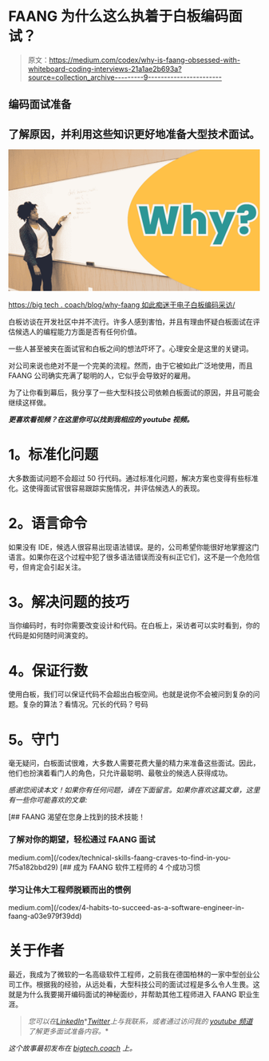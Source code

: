 # FAANG 为什么这么执着于白板编码面试？

> 原文：<https://medium.com/codex/why-is-faang-obsessed-with-whiteboard-coding-interviews-21a1ae2b693a?source=collection_archive---------9----------------------->

## 编码面试准备

## 了解原因，并利用这些知识更好地准备大型技术面试。

![](img/bba90b37ded9c3436dad6b44342d1159.png)

[https://big tech . coach/blog/why-faang 如此痴迷于电子白板编码采访/](https://bigtech.coach/blog/why-is-faang-so-obsessed-with-whiteboard-coding-interviews/)

白板访谈在开发社区中并不流行。许多人感到害怕，并且有理由怀疑白板面试在评估候选人的编程能力方面是否有任何价值。

一些人甚至被夹在面试官和白板之间的想法吓坏了。心理安全是这里的关键词。

对公司来说也绝对不是一个完美的流程。然而，由于它被如此广泛地使用，而且 FAANG 公司确实充满了聪明的人，它似乎会导致好的雇用。

为了让你看到幕后，我分享了一些大型科技公司依赖白板面试的原因，并且可能会继续这样做。

***更喜欢看视频？在这里你可以找到我相应的 youtube 视频。***

# **1。标准化问题**

大多数面试问题不会超过 50 行代码。通过标准化问题，解决方案也变得有些标准化。这使得面试官很容易跟踪实施情况，并评估候选人的表现。

# **2。语言命令**

如果没有 IDE，候选人很容易出现语法错误。是的，公司希望你能很好地掌握这门语言。如果你在这个过程中犯了很多语法错误而没有纠正它们，这不是一个危险信号，但肯定会引起关注。

# **3。解决问题的技巧**

当你编码时，有时你需要改变设计和代码。在白板上，采访者可以实时看到，你的代码是如何随时间演变的。

# **4。保证行数**

使用白板，我们可以保证代码不会超出白板空间。也就是说你不会被问到复杂的问题。复杂的算法？看情况。冗长的代码？号码

# **5。守门**

毫无疑问，白板面试很难，大多数人需要花费大量的精力来准备这些面试。因此，他们也扮演着看门人的角色，只允许最聪明、最敬业的候选人获得成功。

*感谢您阅读本文！如果你有任何问题，请在下面留言。如果你喜欢这篇文章，这里有一些你可能喜欢的文章:*

[](/codex/technical-skills-faang-craves-to-find-in-you-7f5a182bbd29) [## FAANG 渴望在您身上找到的技术技能！

### 了解对你的期望，轻松通过 FAANG 面试

medium.com](/codex/technical-skills-faang-craves-to-find-in-you-7f5a182bbd29) [](/codex/4-habits-to-succeed-as-a-software-engineer-in-faang-a03e979f39dd) [## 成为 FAANG 软件工程师的 4 个成功习惯

### 学习让伟大工程师脱颖而出的惯例

medium.com](/codex/4-habits-to-succeed-as-a-software-engineer-in-faang-a03e979f39dd) 

# 关于作者

最近，我成为了微软的一名高级软件工程师，之前我在德国柏林的一家中型创业公司工作。根据我的经验，从远处看，大型科技公司的面试过程是多么令人生畏。这就是为什么我要揭开编码面试的神秘面纱，并帮助其他工程师进入 FAANG 职业生涯。

> *您可以在*[*LinkedIn*](https://www.linkedin.com/in/fabianhinsenkamp/)*[*Twitter*](https://twitter.com/hinsencamp)*上与我联系，或者通过访问我的* [*youtube 频道*](https://studio.youtube.com/channel/UCbCdMtFXZ7zy-3TFbKHEOqQ) *了解更多面试准备内容。**

*这个故事最初发布在 [bigtech.coach](https://bigtech.coach/blog/why-is-faang-so-obsessed-with-whiteboard-coding-interviews/) 上。*